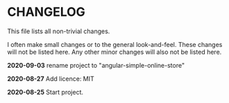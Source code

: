  # CHANGELOG

This file lists all non-trivial changes.

I often make small changes or to the general look-and-feel. These changes will not be listed here. Any other minor changes will also not be listed here.

**2020-09-03** rename project to "angular-simple-online-store"

**2020-08-27** Add licence: MIT

**2020-08-25** Start project.